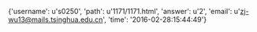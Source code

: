 {'username': u's0250', 'path': u'1171/1171.html', 'answer': u'2', 'email': u'zj-wu13@mails.tsinghua.edu.cn', 'time': '2016-02-28:15:44:49'}